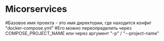 # Micorservices
#Базовое имя проекта - это имя директории, где находится конфиг "docker-compose.yml"
#Его можно переопределить через COMPOSE_PROJECT_NAME или через аргумент "-p" / "--project-name"